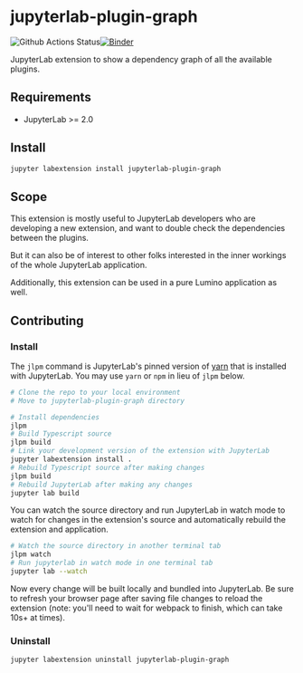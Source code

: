 # jupyterlab-plugin-graph

![Github Actions Status](https://github.com/jtpio/jupyterlab-plugin-graph/workflows/Build/badge.svg)[![Binder](https://mybinder.org/badge_logo.svg)](https://mybinder.org/v2/gh/jtpio/jupyterlab-plugin-graph/master?urlpath=lab)

JupyterLab extension to show a dependency graph of all the available plugins.

## Requirements

* JupyterLab >= 2.0

## Install

```bash
jupyter labextension install jupyterlab-plugin-graph
```

## Scope

This extension is mostly useful to JupyterLab developers who are developing a new extension, and want to double check the dependencies between the plugins.

But it can also be of interest to other folks interested in the inner workings of the whole JupyterLab application.

Additionally, this extension can be used in a pure Lumino application as well.

## Contributing

### Install

The `jlpm` command is JupyterLab's pinned version of
[yarn](https://yarnpkg.com/) that is installed with JupyterLab. You may use
`yarn` or `npm` in lieu of `jlpm` below.

```bash
# Clone the repo to your local environment
# Move to jupyterlab-plugin-graph directory

# Install dependencies
jlpm
# Build Typescript source
jlpm build
# Link your development version of the extension with JupyterLab
jupyter labextension install .
# Rebuild Typescript source after making changes
jlpm build
# Rebuild JupyterLab after making any changes
jupyter lab build
```

You can watch the source directory and run JupyterLab in watch mode to watch for changes in the extension's source and automatically rebuild the extension and application.

```bash
# Watch the source directory in another terminal tab
jlpm watch
# Run jupyterlab in watch mode in one terminal tab
jupyter lab --watch
```

Now every change will be built locally and bundled into JupyterLab. Be sure to refresh your browser page after saving file changes to reload the extension (note: you'll need to wait for webpack to finish, which can take 10s+ at times).

### Uninstall

```bash
jupyter labextension uninstall jupyterlab-plugin-graph
```
